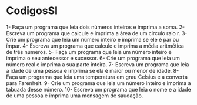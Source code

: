 # CodigosSI

1- Faça um programa que leia dois números inteiros e imprima a soma.
2- Escreva um programa que calcule e imprima a área de um circulo raio r.
3- Crie um programa que leia um número inteiro e imprima se ele é par ou ímpar.
4- Escreva um programa que calcule e imprima a média aritmética de três números.
5- Faça um programa que leia um número inteiro e imprima o seu antecessor e sucessor.
6- Crie um programa que leia um número real e imprima a sua parte inteira.
7- Escreva um programa que leia a idade de uma pessoa e imprima se ela é maior ou menor de idade.
8- Faça um programa que leia uma temperatura em grau Celsius e a converta para Farenheit.
9- Crie um programa que leia um número inteiro e imprima a tabuada desse número.
10- Escreva um programa que leia o nome e a idade de uma pessoa e imprima uma mensagem de saudação.
